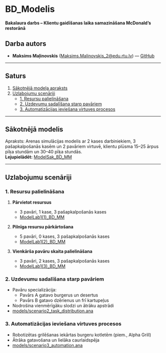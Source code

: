 # BD_Modelis  
**Bakalaura darbs – Klientu gaidīšanas laika samazināšana McDonald’s restorānā**

## Darba autors
- **Maksims Maļinovskis** (Maksims.Malinovskis_2@edu.rtu.lv) — [GitHub](https://github.com/maximalian)

---

## Saturs
1. [Sākotnējā modeļa apraksts](#sākotnējā-modelis)  
2. [Uzlabojumu scenāriji](#uzlabojumu-scenāriji)  
   - [1. Resursu palielināšana](#1-resursu-palielināšana)  
   - [2. Uzdevumu sadalīšana starp pavāriem](#2-uzdevumu-sadalīšana-starp-pavāriem)  
   - [3. Automatizācijas ieviešana virtuves procesos](#3-automatizācijas-ieviešana-virtuves-procesos)  

---

## Sākotnējā modelis
Apraksts: Arenas simulācijas modelis ar 2 kases darbiniekiem, 3 pašapkalpošanās kasēm un 2 pavāriem virtuvē, klientu plūsma 15–25 ārpus pīķa stundām un 30–40 pīķa stundās.  
**Lejupielādēt:** [ModelSak_BD_MM](https://github.com/maximalian/BD_Modelis/blob/main/ModelSak_BD_MM.doe)

---

## Uzlabojumu scenāriji

### 1. Resursu palielināšana
1. **Pārvietot resursus**  
   - 3 pavāri, 1 kase, 3 pašapkalpošanās kases  
   - [ModelLab1(1)_BD_MM](https://github.com/maximalian/BD_Modelis/blob/main/ModelLab1(1)_BD_MM.doe)

2. **Pilnīga resursu pārkārtošana**  
   - 5 pavāri, 0 kases, 3 pašapkalpošanās kases  
   - [ModelLab1(2)_BD_MM](./models/scenario1_full_relayout.ana)

3. **Vienkārša pavāru skaita palielināšana**  
   - 3 pavāri, 2 kases, 3 pašapkalpošanās kases  
   - [ModelLab1(3)_BD_MM](./models/scenario1_add_cooks.ana)

### 2. Uzdevumu sadalīšana starp pavāriem
- Pavāru specializācija:  
  - Pavārs A gatavo burgerus un desertus  
  - Pavārs B gatavo dzērienus un frī kartupeļus  
- Nodrošina vienmērīgāku slodzi un ātrāku apstrādi  
- [models/scenario2_task_distribution.ana](./models/scenario2_task_distribution.ana)

### 3. Automatizācijas ieviešana virtuves procesos
- Robotizētas grilēšanas iekārtas burgeru kotletēm (piem., Alpha Grill)  
- Ātrāka gatavošana un lielāka caurlaidspēja  
- [models/scenario3_automation.ana](./models/scenario3_automation.ana)
